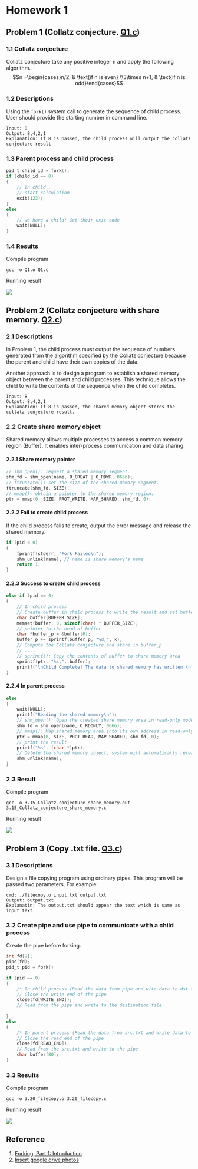 # Homework 1
## Problem 1 (Collatz conjecture. [Q1.c](./3.14_Collatz_conjecture.c))
### 1.1 Collatz conjecture 
Collatz conjecture take any positive integer n and apply the following algorithm.
$$n =\begin{cases}n/2, & \text{if n is even} \\3\times n+1, & \text{if n is odd}\end{cases}$$

### 1.2 Descriptions
Using the `fork()` system call to generate the sequence of child process. User should provide the starting number in command line.
```
Input: 8
Output: 8,4,2,1
Explanation: If 8 is passed, the child process will output the collatz conjecture result
``` 

### 1.3 Parent process and child process
``` c
pid_t child_id = fork();
if (child_id == 0) 
{
    // In child...
    // start calculation
    exit(123);
}
else
{
    // we have a child! Get their exit code
    wait(NULL);
}

```
### 1.4 Results
Compile program
```
gcc -o Q1.o Q1.c
```
Running result

![](https://drive.google.com/uc?export=view&id=1-3INItUJVo4KUQjF-x3s4gl3ZxXtRRmK)


## Problem 2 (Collatz conjecture with share memory. [Q2.c](./3.15_Collatz_conjecture_share_memory.c))
### 2.1 Descriptions
In Problem 1, the child process must output the sequence of numbers generated from the algorithm specified by the Collatz conjecture because the parent and child have their own copies of the data. 

Another approach is to design a program to establish a shared memory object between the parent and child processes. This technique allows the child to write the contents of the sequence when the child completes.  
```
Input: 8
Output: 8,4,2,1
Explanation: If 8 is passed, the shared memory object stores the collatz conjecture result.
``` 

### 2.2 Create share memory object
Shared memory allows multiple processes to access a common memory region (Buffer). It enables inter-process communication and data sharing.

#### 2.2.1 Share memory pointer
```c
// shm_open(): request a shared memory segment.
shm_fd = shm_open(name, O_CREAT | O_RDWR, 0666);
// ftruncate(): set the size of the shared memory segment.
ftruncate(shm_fd, SIZE);
// mmap(): obtain a pointer to the shared memory region.
ptr = mmap(0, SIZE, PROT_WRITE, MAP_SHARED, shm_fd, 0);  
```

#### 2.2.2 Fail to create child process
If the child process fails to create, output the error message and release the shared memory.
```c
if (pid < 0)
{
    fprintf(stderr, "Fork Failed\n");
	shm_unlink(name); // name is share memory's name
	return 1;
}
```
#### 2.2.3 Success to create child process

```c
else if (pid == 0)
{
	// In child process
	// Create buffer in child process to write the result and set buffer to 0
    char buffer[BUFFER_SIZE];
	memset(buffer, 0, sizeof(char) * BUFFER_SIZE);
	// pointer to the head of buffer
	char *buffer_p = &buffer[0];
	buffer_p += sprintf(buffer_p, "%d,", k);
    // Compute the Collatz conjecture and store in buffer_p 
    // ....
    // sprintf(): Copy the contents of buffer to share memory area
	sprintf(ptr, "%s,", buffer);
	printf("\nChild Complete! The data to shared memory has written.\n");
}
```
#### 2.2.4 In parent process

```c
else
{
	wait(NULL);
	printf("Reading the shared memory\n");
	// shm_open(): Open the created share memory area in read-only mode.
	shm_fd = shm_open(name, O_RDONLY, 0666);
	// mmap(): Map shared memory area into its own address in read-only mode.
	ptr = mmap(0, SIZE, PROT_READ, MAP_SHARED, shm_fd, 0); 
	// print the result
	printf("%s", (char *)ptr);
	// Delete the shared memory object, system will automatically release the shared memory area.
	shm_unlink(name);
}
```

### 2.3 Result
Compile program
```
gcc -o 3.15_Collatz_conjecture_share_memory.out 3.15_Collatz_conjecture_share_memory.c 
```

Running result

![](https://drive.google.com/uc?export=view&id=1-6fN7-jqc0nXkfoXWztEQknML8Bv2YTI)


## Problem 3 (Copy .txt file. [Q3.c](./3.20_filecopy.c))
### 3.1 Descriptions

Design a file copying program using ordinary pipes. This program will be passed two parameters. For example:
```
cmd: ./filecopy.o input.txt output.txt
Output: output.txt
Explanatin: The output.txt should appear the text which is same as input text.
```
### 3.2 Create pipe and use pipe to communicate with a child process
Create the pipe before forking.
```c
int fd[2];
pipe(fd);
pid_t pid = fork()

if (pid == 0)
{
	/* In child process (Read the data from pipe and wite data to dst.txt) */
	// Close the write end of the pipe
	close(fd[WRITE_END]);
	// Read from the pipe and write to the destination file
	
}
else 
{
	/* In parent process (Read the data from src.txt and write data to pipes) */
	// Close the read end of the pipe
	close(fd[READ_END]); 	
	// Read from the src.txt and write to the pipe
	char buffer[80];
}

```

### 3.3 Results
Compile program
```
gcc -o 3.20_filecopy.o 3.20_filecopy.c
```

Running result

![](https://drive.google.com/uc?export=view&id=1-B7xCHiZlxE3SsFlGSdrI1iUiXAnhNGw)


## Reference
1. [Forking, Part 1: Introduction](https://github.com/angrave/SystemProgramming/wiki/Forking%2C-Part-1%3A-Introduction)
2. [Insert google drive photos](https://hackmd.io/@Jujubeleven/r1kubA4ps)